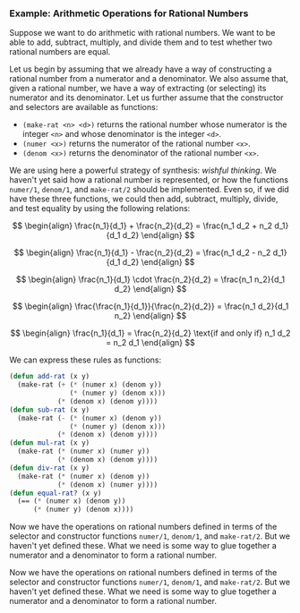 ### Example: Arithmetic Operations for Rational Numbers

Suppose we want to do arithmetic with rational numbers. We want to be able to add, subtract, multiply, and divide them and to test whether two rational numbers are equal.

Let us begin by assuming that we already have a way of constructing a rational number from a numerator and a denominator. We also assume that, given a rational number, we have a way of extracting (or selecting) its numerator and its denominator. Let us further assume that the constructor and selectors are available as functions:

* ``(make-rat <n> <d>)`` returns the rational number whose numerator is the integer ``<n>`` and whose denominator is the integer ``<d>``.
* ``(numer <x>)`` returns the numerator of the rational number ``<x>``.
* ``(denom <x>)`` returns the denominator of the rational number ``<x>``.

We are using here a powerful strategy of synthesis: *wishful thinking*. We haven't yet said how a rational number is represented, or how the functions ``numer/1``, ``denom/1``, and ``make-rat/2`` should be implemented. Even so, if we did have these three functions, we could then add, subtract, multiply, divide, and test equality by using the following relations:

$$
\begin{align}
\frac{n_1}{d_1} + \frac{n_2}{d_2} =
\frac{n_1 d_2 + n_2 d_1}{d_1 d_2}
\end{align}
$$

$$
\begin{align}
\frac{n_1}{d_1} - \frac{n_2}{d_2} =
\frac{n_1 d_2 - n_2 d_1}{d_1 d_2}
\end{align}
$$

$$
\begin{align}
\frac{n_1}{d_1} \cdot \frac{n_2}{d_2} =
\frac{n_1 n_2}{d_1 d_2}
\end{align}
$$

$$
\begin{align}
\frac{\frac{n_1}{d_1}}{\frac{n_2}{d_2}} =
\frac{n_1 d_2}{d_1 n_2}
\end{align}
$$

$$
\begin{align}
\frac{n_1}{d_1} = \frac{n_2}{d_2} \text{if and only if}
n_1 d_2 = n_2 d_1
\end{align}
$$

We can express these rules as functions:

```lisp
(defun add-rat (x y)
  (make-rat (+ (* (numer x) (denom y))
               (* (numer y) (denom x)))
            (* (denom x) (denom y))))
(defun sub-rat (x y)
  (make-rat (- (* (numer x) (denom y))
               (* (numer y) (denom x)))
            (* (denom x) (denom y))))
(defun mul-rat (x y)
  (make-rat (* (numer x) (numer y))
            (* (denom x) (denom y))))
(defun div-rat (x y)
  (make-rat (* (numer x) (denom y))
            (* (denom x) (numer y))))
(defun equal-rat? (x y)
  (== (* (numer x) (denom y))
      (* (numer y) (denom x))))
```

Now we have the operations on rational numbers defined in terms of the selector and constructor functions ``numer/1``, ``denom/1``, and ``make-rat/2``. But we haven't yet defined these. What we need is some way to glue together a numerator and a denominator to form a rational number.

Now we have the operations on rational numbers defined in terms of the selector and constructor functions ``numer/1``, ``denom/1``, and ``make-rat/2``. But we haven't yet defined these. What we need is some way to glue together a numerator and a denominator to form a rational number.
